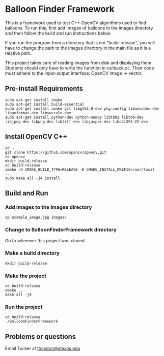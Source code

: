 # Balloon Finder Framework
This is a framework used to test C++ OpenCV algorithms used to find balloons. To run this, first add images of balloons to the images directory and then follow the build and run instructions below.

If you run the program from a directory that is not "build-release", you will have to change the path to the images directory in the main file as it is a relative path.

This project takes care of reading images from disk and displaying them. Students should only have to write the function in callback.cc. Their code must adhere to the input-output interface: OpenCV Image -> vector<BalloonInfo>.

## Pre-install Requirements
``` 
sudo apt-get install cmake 
sudo apt-get install build-essential
sudo apt-get install cmake git libgtk2.0-dev pkg-config libavcodec-dev libavformat-dev libswscale-dev
sudo apt-get install python-dev python-numpy libtbb2 libtbb-dev libjpeg-dev libpng-dev libtiff-dev libjasper-dev libdc1394-22-dev
```

## Install OpenCV C++
```
cd ~
git clone https://github.com/opencv/opencv.git
cd opencv
mkdir build-release
cd build-release
cmake -D CMAKE_BUILD_TYPE=RELEASE -D CMAKE_INSTALL_PREFIX=/usr/local ..
sudo make all -j4 install
```

## Build and Run
### Add images to the images directory
```
cp example_image.jpg images/
```

### Change to BalloonFinderFramework directory
Go to wherever this project was cloned.

### Make a build directory
```
mkdir build-release
```

### Make the project
```
cd build-release
cmake ..
make all -j4
```

### Run the project
```
cd build-release
./BalloonFinderFramework
```

## Problems or questions
Email Tucker at thaydon@utexas.edu
